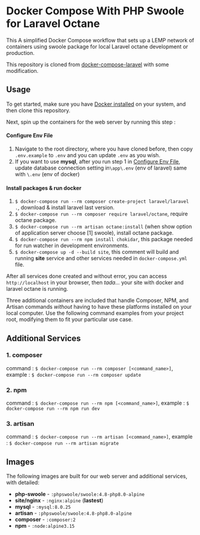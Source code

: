 # Docker Compose With PHP Swoole for Laravel Octane
This A simplified Docker Compose workflow that sets up a LEMP network of containers using swoole package for local Laravel octane development or production.

This repository is cloned from [docker-compose-laravel](https://github.com/aschmelyun/docker-compose-laravel) with some modification.

## Usage

To get started, make sure you have [Docker installed](https://docs.docker.com/get-docker/) on your system, and then clone this repository.

Next, spin up the containers for the web server by running this step :
#### Configure Env File
1. Navigate to the root directory, where you have cloned before, then copy `.env.example` to `.env` and you can update `.env` as you wish.
2. If you want to use **mysql**, after you run step 1 in [Configure Env File](#install-packages--run-docker), update database connection setting in`\app\.env` (env of laravel) same with `\.env` (env of docker)

#### Install packages & run docker
1. `$ docker-compose run --rm composer create-project laravel/laravel .`, download & install laravel last version.
2. `$ docker-compose run --rm composer require laravel/octane`, require octane package.
3. `$ docker-compose run --rm artisan octane:install` (when show option of application server choose [1] swoole), install octane package.
4. `$ docker-compose run --rm npm install chokidar`, this package needed for run watcher in development environments.
5. `$ docker-compose up -d --build site`, this comment will build and running **site** service and other services needed in `docker-compose.yml` file.

After all services done created and without error, you can access `http://localhost` in your browser, then *tada...* your site with docker and laravel octane is running.

Three additional containers are included that handle Composer, NPM, and Artisan commands *without* having to have these platforms installed on your local computer. Use the following command examples from your project root, modifying them to fit your particular use case.

## Additional Services
### 1. composer
command : `$ docker-compose run --rm composer [<command_name>]`, example : `$ docker-compose run --rm composer update`

### 2. npm
command : `$ docker-compose run --rm npm [<command_name>]`, example : `$ docker-compose run --rm npm run dev`

### 3. artisan
command : `$ docker-compose run --rm artisan [<command_name>]`, example : `$ docker-compose run --rm artisan migrate`

## Images
The following images are built for our web server and additional services, with detailed:
- **php-swoole** - `:phpswoole/swoole:4.8-php8.0-alpine`
- **site/nginx** - `:nginx:alpine` (**lastest**)
- **mysql** - `:mysql:8.0.25`
- **artisan** - `:phpswoole/swoole:4.8-php8.0-alpine`
- **composer** - `:composer:2`
- **npm** - `:node:alpine3.15`
